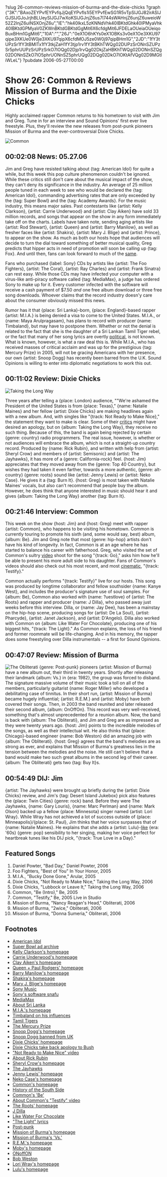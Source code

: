 ?slug 26-common-reviews-mission-of-burma-and-the-dixie-chicks
?graph {"3K":"BAxoZEYPvfEYPvfqJjQqEYPvfls1i5EYPvfEwSG1R5vTpSIJGJ82irASIJGJSIJGJoJrjhBLUeySIJGJ7wXoKSIJGJnjZ6us7l744sWAHnjZ6unjZ6uweioW52Z2InjZ6uINSXOnjZ6u","IE":"hk40IkxL5zKNNdVhk40IBKtdGhk40IPMyaVhk40IBKtdGPMyaV0ZKWnBKtdGBKtdGgMit6X6cfdgMit6JFDELaOUeiaOUeiqoBuxBHm1GgMit6","10A":"","26J":"0eX1O6hKYs0eX1OBKs3v0eX1Oe3XKU97qipe3XKUe0W0je3XKU97qipX6cfdMOJ5ze0W0j97qipBHm1G","2JD":"1fY3tUPzSr1fY3tBMlTx1fY3tkjZaH1fY3tjp1rv1fY3tBKhTWQg02DUPzSrONnSZUPzSr5phrUUPzSrUPzSrkO7lOQg02Djp1rvQg02DkjZaHBKhTWQg02DONnSZQg02DONnSZkO7lO5phrUONnSZ5phrUQg02DQg02DkO7lOKtAfVQg02D9MGtliWLeL"}
?pubdate 2006-05-27T00:00
# Show 26: Common & Reviews Mission of Burma and the Dixie Chicks
Highly acclaimed rapper Common returns to his hometown to visit with Jim and Greg. Tune in for an interview and Sound Opinions' first ever live freestyle. Plus, they'll review the new releases from post-punk pioneers Mission of Burma and the ever-controversial Dixie Chicks.

![Common](https://static.soundopinions.org/images/2006/common.jpg)

## 00:02:08 News: 05.27.06
Jim and Greg have resisted talking about {tag: American Idol} for quite a while, but this week this pop culture phenomenon couldn't be ignored. While these critics still don't care about the musical impact of the show, they can't deny its significance in the industry. An average of 25 million people tuned in each week to see who would be declared the {tag: American Idol}, commanding advertising rates that are only exceeded by the {tag: Super Bowl} and the {tag: Academy Awards}. For the music industry, this means major sales. Past contestants like {artist: Kelly Clarkson}, {artist: Carrie Underwood} and {artist: Clay Aiken} have sold 33 million records, and songs that appear on the show in any form immediately take off on the charts. Labels have taken note, sending aging artists like {artist: Rod Stewart}, {artist: Queen} and {artist: Barry Manilow}, as well as fresher faces like {artist: Shakira}, {artist: Mary J. Blige} and {artist: Prince}, to appear on the show. As much as both our hosts hope that audiences will decide to turn the dial toward something of better musical quality, Greg predicts that hipper acts in need of promotion will soon be calling up {tag: Fox}. And until then, fans can look forward to much of the [same](http://www.williamhung.net/). 

Fans who purchased {label: Sony} CDs by artists like {artist: The Foo Fighters}, {artist: The Coral}, {artist: Ray Charles} and {artist: Frank Sinatra} can rest easy. While those CDs may have infected your computer with a virus-like anti-piracy software called {tag: MediaMax}, a judge has ordered Sony to make up for it. Every customer infected with the software will receive a cash payment of $7.50 *and* one free album download or three free song downloads. Whoever claims that the record industry doesn'y care about the consumer obviously missed this news.

Rumor has it that {place: Sri Lanka}-born, {place: England}-based rapper {artist: M.I.A.} is being denied a visa to come to the United States. M.I.A., or {name: Maya Arulpragasam}, has plans to record with producer {name: Timbaland}, but may have to postpone them. Whether or not the denial is related to the fact that she is the daughter of a Sri Lankan Tamil Tiger rebel, or the fact that many of her song lyrics are overtly [political](http://www.lyricsmania.com/pull_up_the_people_lyrics_mia.html), is not known. What is known, however, is what a raw deal this is. While M.I.A., who has received masses of critical acclaim and was up for the prestigious {tag: Mercury Prize} in 2005, will not be gracing Americans with her presence, our own {artist: Snoop Dogg} has recently been barred from the U.K. Sound Opinions is willing to enter into diplomatic negotiations to work this out.

## 00:11:02 Review: Dixie Chicks
![Taking the Long Way](https://static.soundopinions.org/assets/26/IE0.jpg)

Three years after telling a {place: London} audience, ""We're ashamed the President of the United States is from {place: Texas}," {name: Natalie Maines} and her fellow {artist: Dixie Chicks} are making headlines again with a new album. And, with singles like "{track: Not Ready to Make Nice}," the statement they want to make is clear. Some of their [critics](http://usatoday30.usatoday.com/news/opinion/editorials/2006-05-25-letters-dixiechicks_x.htm) might have desired an apology, but on {album: Taking the Long Way}, they receive no such thing. Because of this, the band is again being rejected by certain {genre: country} radio programmers. The real issue, however, is whether or not audiences will embrace the album, which is not a straight-up country record. Produced by {name: Rick Rubin}, and written with help from {artist: Sheryl Crow} and members of {artist: Semisonic} and {artist: The Jayhawks}, it has more of a {genre: California-rock} feel. {host: Jim} appreciates that they moved away from the {genre: Top 40 Country}, but wishes they had taken it even farther, towards a more authentic, {genre: alt-country} {genre: roots} sound like {artist: Jenny Lewis} or {artist: Neko Case}. He gives it a {tag: Burn It}. {host: Greg} is most taken with Natalie Maines' vocals, but also can't recommend that people buy the album. However, he does think that anyone interested in music should hear it and gives {album: Taking the Long Way} another {tag: Burn It}.

## 00:21:46 Interview: Common
This week on the show {host: Jim} and {host: Greg} meet with rapper {artist: Common}, who happens to be visiting his hometown. Common is currently touring to promote his sixth (and, some would say, best) album, {album: Be}. Jim and Greg note that most {genre: hip-hop} artists don't have his kind of longevity. In fact, Common is at an age where he has started to balance his career with fatherhood. Greg, who visited the set of Common's sultry [video](https://www.youtube.com/watch?v=YCe1gC5VaW4&feature=kp) shoot for the song "{track: Go}," asks him how he'll be able to present his more adult side to his daughter. Fans of Common's videos should also check out his most recent, and most [cinematic](https://www.youtube.com/watch?v=CZRH68Ib1Ko), "{track: Testify}."

Common actually performs "{track: Testify}" live for our hosts. This song was produced by longtime collaborator and fellow southsider {name: Kanye West}, and includes the producer's signature use of soul samples. For {album: Be}, Common also worked with {name: ?uestlove} of {artist: The Roots} and rapper and producer {name: J Dilla}, who passed away just weeks before this interview. Dilla, or {name: Jay Dee}, has been a mainstay on the hip-hop scene, producing songs for {artist: De La Soul}, {artist: Pharcyde}, {artist: Janet Jackson}, and {artist: D'Angelo}. Dilla also worked with Common on {album: Like Water For Chocolate}, producing one of his biggest hits, "{track: The Light}." As Common explains, the loss of his friend and former roommate will be life-changing. And in his memory, the rapper does some freestyling over Dilla instrumentals -- a first for Sound Opinions.

## 00:47:07 Review: Mission of Burma
![The Obliterati](https://static.soundopinions.org/assets/26/26J0.jpg)
{genre: Post-punk} pioneers {artist: Mission of Burma} have a new album out, their third in twenty years. Shortly after releasing their landmark {album: Vs.} in {era: 1982}, the group was forced to disband. The signature massive volume of their music took a toll on all of the members, particularly guitarist {name: Roger Miller} who developed a debilitating case of tinnitus. In their short run, {artist: Mission of Burma} became hugely influential; {artist: R.E.M.} and {artist: Moby} have both covered their songs. Then, in 2003 the band reunited and later released their second album, {album: OnOffOn}. This record was very well-received, something that's almost unprecedented for a reunion album. Now, the band is back with {album: The Obliterati}, and Jim and Greg are as impressed as they were twenty years ago. {host: Jim} points to the incredible melodies of the songs, as well as their intellectual wit. He also thinks that {place: Chicago}-based engineer {name: Bob Weston} did an amazing job with {album: The Obliterati}. {host: Greg} agrees that the band's melodies are as strong as ever, and explains that Mission of Burma's greatness lies in the tension between the melodies and the noise. He still can't believe that a band would make two such great albums in the second leg of their career. {album: The Obliterati} gets two {tag: Buy It}s.

## 00:54:49 DIJ: Jim
{artist: The Jayhawks} were brought up briefly during the {artist: Dixie Chicks} review, and Jim's {tag: Desert Island Jukebox} pick also features the {place: Twin Cities} {genre: rock} band. Before they were The Jayhawks, {name: Gary Louris}, {name: Marc Perlman} and {name: Mark Olson} backed up a fellow {place: Minnesota} singer named {artist: Lori Wray}. While Wray has not achieved a lot of success outside of {place: Minneapolis}/{place: St. Paul}, Jim thinks that her voice surpasses that of {name: Natalie Maines}. He explains that she adds a {artist: Lulu}-[like](http://www.lulu.co.uk/) {era: '60s} {genre: pop} sensibility to her singing, making her voice perfect for heartbreak tunes like his DIJ pick, "{track: True Love in a Day}."


## Featured Songs
1. Daniel Powter, "Bad Day," Daniel Powter, 2006
2. Foo Fighters, "Best of You" In Your Honor, 2005
3. M.I.A., "Bucky Done Gone," Arular, 2005
4. Dixie Chicks, "Not Ready to Make Nice," Taking the Long Way, 2006
5. Dixie Chicks, "Lubbock or Leave It," Taking the Long Way, 2006
6. Common, "Be (Intro)," Be, 2005
7. Common, "Testify," Be, 2005 Live in Studio
8. Mission of Burma, "Nancy Reagan's Head," Obliterati, 2006
9. Mission of Burma, "2wice," Obliterati, 2006
10. Mission of Burma, "Donna Sumeria," Obliterati, 2006

## Footnotes
- [American Idol](http://www.americanidol.com/)
- [Super Bowl ad archive](http://superbowl-ads.com/article_archive/)
- [Kelly Clarkson's homepage](http://www.kellyclarkson.com/)
- [Carrie Underwood's homepage](http://www.carrieunderwoodofficial.com/)
- [Clay Aiken's homepage](http://www.clayaiken.com/)
- [Queen + Paul Rodgers' homepage](http://www.queenpluspaulrodgers.com/)
- [Barry Manilow's homepage](http://www.barrynet.com/)
- [Shakira's homepage](http://www.shakira.com/)
- [Mary J. Blige's homepage](http://www.maryjblige.com/)
- [Sony Music](http://www.sonymusic.com/)
- [Sony's software snafu](http://archive.wired.com/science/discoveries/news/2005/11/69467)
- [MediaMax](http://mediamax.streamload.com/)
- [About Sri Lanka](http://news.bbc.co.uk/2/hi/south_asia/country_profiles/1168427.stm)
- [M.I.A.'s homepage](http://www.miauk.com/)
- [Timbaland on his influences](http://www.npr.org/templates/story/story.php?storyId=1964725)
- [Tamil Tigers](http://news.bbc.co.uk/2/hi/south_asia/526407.stm)
- [The Mercury Prize](https://www.mercuryprize.com/)
- [Snoop Dogg's homepage](http://www.snoopdogg.com/)
- [Snoop Dogg banned from UK](http://en.wikipedia.org/wiki/List_of_people_banned_from_entering_the_United_Kingdom#Individuals_previously_banned_or_refused_entry)
- [Dixie Chicks' homepage](http://www.dixiechicks.com/)
- [Dixie Chicks take back apology to Bush](http://www.time.com/time/archive/preview/0,10987,1196419,00.html)
- ["Not Ready to Make Nice" video](http://www.youtube.com/watch?v=fwc5YSAc-7g)
- [About Rick Rubin](http://www.mtv.com/bands/r/rubin_rick/news_feature_040503/)
- [Sheryl Crow's homepage](http://www.sherylcrow.com/)
- [The Jayhawks](http://www.allmusic.com/artist/the-jayhawks-mn0000089018)
- [Jenny Lewis' homepage](http://www.jennylewis.com/)
- [Neko Case's homepage](http://www.nekocase.com/)
- [Common's homepage](http://www.thinkcommon.com/)
- [History of the South Side](http://www.encyclopedia.chicagohistory.org/pages/1177.html)
- [Common's 'Be'](http://www.metacritic.com/music/artists/common/be?q=be)
- [About Common's "Testify" video](http://popwatch.ew.com/2005/10/13/order_in_the_co/)
- [The Roots' homepage](http://www.theroots.com/)
- [J Dilla](http://www.allmusic.com/artist/j-dilla-mn0000428126)
- [Like Water For Chocolate](http://www.amazon.com/gp/product/B00004S51H/102-8536233-5031327?v=glance&n=5174)
- ["The Light" lyrics](http://www.goldlyrics.com/song_lyrics/common/like_water_for_chocolate/the_light/)
- [Post-punk](http://en.wikipedia.org/wiki/Post-punk)
- [Mission of Burma's homepage](http://www.missionofburma.com/)
- [Mission of Burma's 'Vs.'](http://en.wikipedia.org/wiki/Vs._(Mission_of_Burma_album))
- [R.E.M.'s homepage](http://www.remhq.com/)
- [Moby's homepage](http://www.moby.com/)
- [ONoffON](http://www.metacritic.com/music/artists/missionofburma/onoffon?q=onoffon)
- [Bob Weston](http://www.allmusic.com/cg/amg.dll?p=amg&token=ADFEAEE47C19DC4FA87520D69D3D4DC7FA7FFB07D063FD831F29461BDFBA3C54DD5F26B904A595C8AEF87CAB7BAFFF28E85B0ED9CBEF5CFED5765D40&sql=11:8c1tk65xlkrw)
- [Lori Wray's homepage](http://loriwray.tripod.com/)
- [Lulu's homepage](http://www.lulu.co.uk/)
